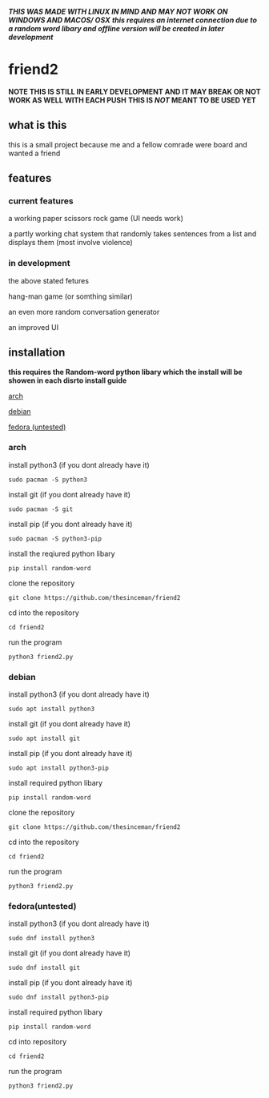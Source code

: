 ***THIS WAS MADE WITH LINUX IN MIND AND MAY NOT WORK ON WINDOWS AND MACOS/ OSX***
***this requires an internet connection due to a random word libary and offline version will be created in later development***
# friend2

**NOTE THIS IS STILL IN EARLY DEVELOPMENT AND IT MAY BREAK OR NOT WORK AS WELL WITH EACH PUSH**
**THIS IS *NOT* MEANT TO BE USED YET**

## what is this
this is a small project because me and a fellow comrade were board and wanted a friend

## features

### **current features**
a working paper scissors rock game (UI needs work)

a partly working chat system that randomly takes sentences from a list and displays them (most involve violence)

### **in development**
the above stated fetures

hang-man game (or somthing similar)

an even more random conversation generator

an improved UI

## installation
**this requires the Random-word python libary which the install will be showen in each disrto install guide**

[arch](#arch)

[debian](#debian)

[fedora (untested)](#fedorauntested)
### arch

install python3 (if you dont already have it)
```
sudo pacman -S python3
```
install git (if you dont already have it)
```
sudo pacman -S git
```
install pip (if you dont already have it)
```
sudo pacman -S python3-pip
```
install the reqiured python libary 
```
pip install random-word
```
clone the repository 
```
git clone https://github.com/thesinceman/friend2
```
cd into the repository
```
cd friend2
```
run the program
```
python3 friend2.py
```

### debian

install python3 (if you dont already have it)
```
sudo apt install python3
```
install git (if you dont already have it)
```
sudo apt install git
```
install pip (if you dont already have it)
```
sudo apt install python3-pip
```
install required python libary
```
pip install random-word
```
clone the repository
```
git clone https://github.com/thesinceman/friend2
```
cd into the repository 
```
cd friend2
```
run the program
```
python3 friend2.py
```
### fedora(untested)
install python3 (if you dont already have it)
```
sudo dnf install python3
```
install git (if you dont already have it)
```
sudo dnf install git
```
install pip (if you dont already have it)
```
sudo dnf install python3-pip
```
install required python libary 
```
pip install random-word
```
cd into repository 
```
cd friend2
```
run the program
```
python3 friend2.py
```
